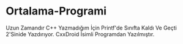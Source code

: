 # Ortalama-Programi
Uzun Zamandır C++ Yazmadığım İçin Printf'de Sınıfta Kaldı Ve Geçti 2'Sinide Yazdırıyor. CxxDroid İsimli Programdan Yazılmıştır.


